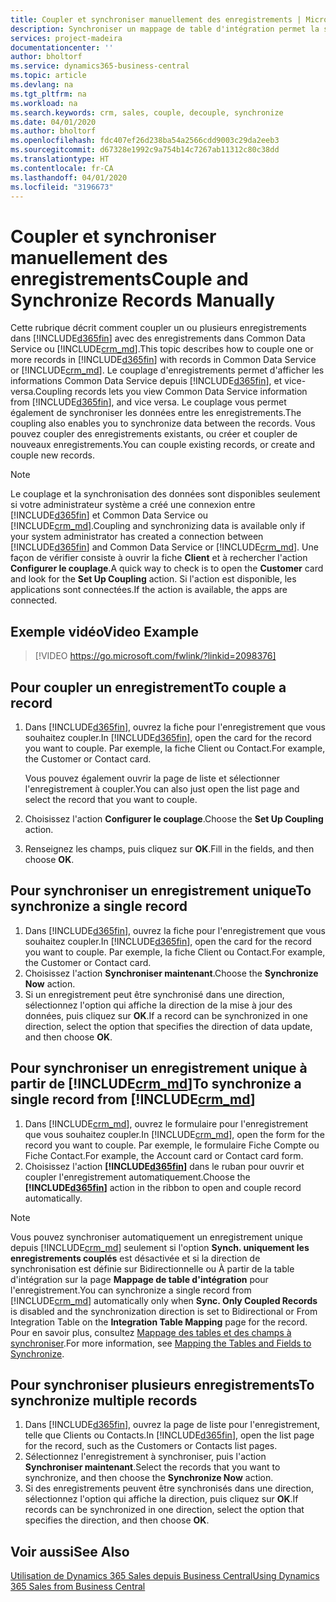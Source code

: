 ```yaml
---
title: Coupler et synchroniser manuellement des enregistrements | Microsoft Docs
description: Synchroniser un mappage de table d'intégration permet la synchronisation des données dans tous les enregistrements dans une table de Business Central ainsi que de l'entité Dynamics 365 Sales qui sont couplées.
services: project-madeira
documentationcenter: ''
author: bholtorf
ms.service: dynamics365-business-central
ms.topic: article
ms.devlang: na
ms.tgt_pltfrm: na
ms.workload: na
ms.search.keywords: crm, sales, couple, decouple, synchronize
ms.date: 04/01/2020
ms.author: bholtorf
ms.openlocfilehash: fdc407ef26d238ba54a2566cdd9003c29da2eeb3
ms.sourcegitcommit: d67328e1992c9a754b14c7267ab11312c80c38dd
ms.translationtype: HT
ms.contentlocale: fr-CA
ms.lasthandoff: 04/01/2020
ms.locfileid: "3196673"
---
```

# <a name="couple-and-synchronize-records-manually"></a><span data-ttu-id="4fedf-103">Coupler et synchroniser manuellement des enregistrements</span><span class="sxs-lookup"><span data-stu-id="4fedf-103">Couple and Synchronize Records Manually</span></span>
<span data-ttu-id="4fedf-104">Cette rubrique décrit comment coupler un ou plusieurs enregistrements dans [!INCLUDE[d365fin](includes/d365fin_md.md)] avec des enregistrements dans Common Data Service ou [!INCLUDE[crm_md](includes/crm_md.md)].</span><span class="sxs-lookup"><span data-stu-id="4fedf-104">This topic describes how to couple one or more records in [!INCLUDE[d365fin](includes/d365fin_md.md)] with records in Common Data Service or [!INCLUDE[crm_md](includes/crm_md.md)].</span></span> <span data-ttu-id="4fedf-105">Le couplage d'enregistrements permet d'afficher les informations Common Data Service depuis [!INCLUDE[d365fin](includes/d365fin_md.md)], et vice-versa.</span><span class="sxs-lookup"><span data-stu-id="4fedf-105">Coupling records lets you view Common Data Service information from [!INCLUDE[d365fin](includes/d365fin_md.md)], and vice versa.</span></span> <span data-ttu-id="4fedf-106">Le couplage vous permet également de synchroniser les données entre les enregistrements.</span><span class="sxs-lookup"><span data-stu-id="4fedf-106">The coupling also enables you to synchronize data between the records.</span></span> <span data-ttu-id="4fedf-107">Vous pouvez coupler des enregistrements existants, ou créer et coupler de nouveaux enregistrements.</span><span class="sxs-lookup"><span data-stu-id="4fedf-107">You can couple existing records, or create and couple new records.</span></span>

> [!Note]
> <span data-ttu-id="4fedf-108">Le couplage et la synchronisation des données sont disponibles seulement si votre administrateur système a créé une connexion entre [!INCLUDE[d365fin](includes/d365fin_md.md)] et Common Data Service ou [!INCLUDE[crm_md](includes/crm_md.md)].</span><span class="sxs-lookup"><span data-stu-id="4fedf-108">Coupling and synchronizing data is available only if your system administrator has created a connection between [!INCLUDE[d365fin](includes/d365fin_md.md)] and Common Data Service or [!INCLUDE[crm_md](includes/crm_md.md)].</span></span> <span data-ttu-id="4fedf-109">Une façon de vérifier consiste à ouvrir la fiche **Client** et à rechercher l'action **Configurer le couplage**.</span><span class="sxs-lookup"><span data-stu-id="4fedf-109">A quick way to check is to open the **Customer** card and look for the **Set Up Coupling** action.</span></span> <span data-ttu-id="4fedf-110">Si l'action est disponible, les applications sont connectées.</span><span class="sxs-lookup"><span data-stu-id="4fedf-110">If the action is available, the apps are connected.</span></span>   

## <a name="video-example"></a><span data-ttu-id="4fedf-111">Exemple vidéo</span><span class="sxs-lookup"><span data-stu-id="4fedf-111">Video Example</span></span>

> [!VIDEO https://go.microsoft.com/fwlink/?linkid=2098376]

## <a name="to-couple-a-record"></a><span data-ttu-id="4fedf-112">Pour coupler un enregistrement</span><span class="sxs-lookup"><span data-stu-id="4fedf-112">To couple a record</span></span>  
1.  <span data-ttu-id="4fedf-113">Dans [!INCLUDE[d365fin](includes/d365fin_md.md)], ouvrez la fiche pour l'enregistrement que vous souhaitez coupler.</span><span class="sxs-lookup"><span data-stu-id="4fedf-113">In [!INCLUDE[d365fin](includes/d365fin_md.md)], open the card for the record you want to couple.</span></span> <span data-ttu-id="4fedf-114">Par exemple, la fiche Client ou Contact.</span><span class="sxs-lookup"><span data-stu-id="4fedf-114">For example, the Customer or Contact card.</span></span>  

    <span data-ttu-id="4fedf-115">Vous pouvez également ouvrir la page de liste et sélectionner l'enregistrement à coupler.</span><span class="sxs-lookup"><span data-stu-id="4fedf-115">You can also just open the list page and select the record that you want to couple.</span></span>  

2.  <span data-ttu-id="4fedf-116">Choisissez l'action **Configurer le couplage**.</span><span class="sxs-lookup"><span data-stu-id="4fedf-116">Choose the **Set Up Coupling** action.</span></span>  
3.  <span data-ttu-id="4fedf-117">Renseignez les champs, puis cliquez sur **OK**.</span><span class="sxs-lookup"><span data-stu-id="4fedf-117">Fill in the fields, and then choose **OK**.</span></span>  

## <a name="to-synchronize-a-single-record"></a><span data-ttu-id="4fedf-118">Pour synchroniser un enregistrement unique</span><span class="sxs-lookup"><span data-stu-id="4fedf-118">To synchronize a single record</span></span>  
1.  <span data-ttu-id="4fedf-119">Dans [!INCLUDE[d365fin](includes/d365fin_md.md)], ouvrez la fiche pour l'enregistrement que vous souhaitez coupler.</span><span class="sxs-lookup"><span data-stu-id="4fedf-119">In [!INCLUDE[d365fin](includes/d365fin_md.md)], open the card for the record you want to couple.</span></span> <span data-ttu-id="4fedf-120">Par exemple, la fiche Client ou Contact.</span><span class="sxs-lookup"><span data-stu-id="4fedf-120">For example, the Customer or Contact card.</span></span>  
2.  <span data-ttu-id="4fedf-121">Choisissez l'action **Synchroniser maintenant**.</span><span class="sxs-lookup"><span data-stu-id="4fedf-121">Choose the **Synchronize Now** action.</span></span>  
3.  <span data-ttu-id="4fedf-122">Si un enregistrement peut être synchronisé dans une direction, sélectionnez l'option qui affiche la direction de la mise à jour des données, puis cliquez sur **OK**.</span><span class="sxs-lookup"><span data-stu-id="4fedf-122">If a record can be synchronized in one direction, select the option that specifies the direction of data update, and then choose **OK**.</span></span>  

## <a name="to-synchronize-a-single-record-from-crm_md"></a><span data-ttu-id="4fedf-123">Pour synchroniser un enregistrement unique à partir de [!INCLUDE[crm_md](includes/crm_md.md)]</span><span class="sxs-lookup"><span data-stu-id="4fedf-123">To synchronize a single record from [!INCLUDE[crm_md](includes/crm_md.md)]</span></span>  
1.  <span data-ttu-id="4fedf-124">Dans [!INCLUDE[crm_md](includes/crm_md.md)], ouvrez le formulaire pour l'enregistrement que vous souhaitez coupler.</span><span class="sxs-lookup"><span data-stu-id="4fedf-124">In [!INCLUDE[crm_md](includes/crm_md.md)], open the form for the record you want to couple.</span></span> <span data-ttu-id="4fedf-125">Par exemple, le formulaire Fiche Compte ou Fiche Contact.</span><span class="sxs-lookup"><span data-stu-id="4fedf-125">For example, the Account card or Contact card form.</span></span>  
2.  <span data-ttu-id="4fedf-126">Choisissez l'action **[!INCLUDE[d365fin](includes/d365fin_md.md)]** dans le ruban pour ouvrir et coupler l'enregistrement automatiquement.</span><span class="sxs-lookup"><span data-stu-id="4fedf-126">Choose the **[!INCLUDE[d365fin](includes/d365fin_md.md)]** action in the ribbon to open and couple record automatically.</span></span>

> [!Note]
> <span data-ttu-id="4fedf-127">Vous pouvez synchroniser automatiquement un enregistrement unique depuis [!INCLUDE[crm_md](includes/crm_md.md)] seulement si l'option **Synch. uniquement les enregistrements couplés** est désactivée et si la direction de synchronisation est définie sur Bidirectionnelle ou À partir de la table d'intégration sur la page **Mappage de table d'intégration** pour l'enregistrement.</span><span class="sxs-lookup"><span data-stu-id="4fedf-127">You can synchronize a single record from [!INCLUDE[crm_md](includes/crm_md.md)] automatically only when **Sync. Only Coupled Records** is disabled and the synchronization direction is set to Bidirectional or From Integration Table on the **Integration Table Mapping** page for the record.</span></span> <span data-ttu-id="4fedf-128">Pour en savoir plus, consultez [Mappage des tables et des champs à synchroniser](admin-how-to-modify-table-mappings-for-synchronization.md#creating-new-records).</span><span class="sxs-lookup"><span data-stu-id="4fedf-128">For more information, see [Mapping the Tables and Fields to Synchronize](admin-how-to-modify-table-mappings-for-synchronization.md#creating-new-records).</span></span>     

## <a name="to-synchronize-multiple-records"></a><span data-ttu-id="4fedf-129">Pour synchroniser plusieurs enregistrements</span><span class="sxs-lookup"><span data-stu-id="4fedf-129">To synchronize multiple records</span></span>  
1.  <span data-ttu-id="4fedf-130">Dans [!INCLUDE[d365fin](includes/d365fin_md.md)], ouvrez la page de liste pour l'enregistrement, telle que Clients ou Contacts.</span><span class="sxs-lookup"><span data-stu-id="4fedf-130">In [!INCLUDE[d365fin](includes/d365fin_md.md)], open the list page for the record, such as the Customers or Contacts list pages.</span></span>  
2.  <span data-ttu-id="4fedf-131">Sélectionnez l'enregistrement à synchroniser, puis l'action **Synchroniser maintenant**.</span><span class="sxs-lookup"><span data-stu-id="4fedf-131">Select the records that you want to synchronize, and then choose the **Synchronize Now** action.</span></span>  
3.  <span data-ttu-id="4fedf-132">Si des enregistrements peuvent être synchronisés dans une direction, sélectionnez l'option qui affiche la direction, puis cliquez sur **OK**.</span><span class="sxs-lookup"><span data-stu-id="4fedf-132">If records can be synchronized in one direction, select the option that specifies the direction, and then choose **OK**.</span></span>  

## <a name="see-also"></a><span data-ttu-id="4fedf-133">Voir aussi</span><span class="sxs-lookup"><span data-stu-id="4fedf-133">See Also</span></span>  
[<span data-ttu-id="4fedf-134">Utilisation de Dynamics 365 Sales depuis Business Central</span><span class="sxs-lookup"><span data-stu-id="4fedf-134">Using Dynamics 365 Sales from Business Central</span></span>](marketing-integrate-dynamicscrm.md)
